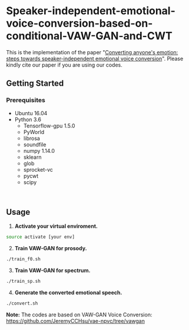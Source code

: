 # Speaker-independent-emotional-voice-conversion-based-on-conditional-VAW-GAN-and-CWT

This is the implementation of the paper "[Converting anyone's emotion: steps towards speaker-independent emotional voice conversion](https://www.researchgate.net/publication/341388058_Converting_Anyone's_Emotion_Towards_Speaker-Independent_Emotional_Voice_Conversion)". Please kindly cite our paper if you are using our codes.


## Getting Started

### Prerequisites

- Ubuntu 16.04  
- Python 3.6 
  - Tensorflow-gpu 1.5.0
  - PyWorld
  - librosa
  - soundfile
  - numpy 1.14.0
  - sklearn
  - glob
  - sprocket-vc
  - pycwt
  - scipy
<br/>

## Usage
1. **Activate your virtual enviroment.**
```bash
source activate [your env]
```
2. **Train VAW-GAN for prosody.**
```bash
./train_f0.sh
```
3. **Train VAW-GAN for spectrum.**
```bash
./train_sp.sh
```
4. **Generate the converted emotional speech.**
```bash
./convert.sh
```
**Note:** 
The codes are based on VAW-GAN Voice Conversion: https://github.com/JeremyCCHsu/vae-npvc/tree/vawgan
